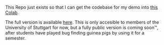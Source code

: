 This Repo just exists so that I can get the codebase for my demo into [this Colab](https://colab.research.google.com/drive/1Ekx-_CbADE0cD-QAAylFaiFBnCFi7dAU?usp=sharing).

The full version is available [here](https://github.tik.uni-stuttgart.de/FlorianLux/SpeechSynthesis). This is only accesible to members of the University of Stuttgart for now, but a fully public version is coming soon™, after students have played bug finding guinea pigs by using it for a semester.
